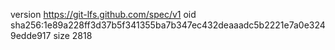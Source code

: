 version https://git-lfs.github.com/spec/v1
oid sha256:1e89a228ff3d37b5f341355ba7b347ec432deaaadc5b2221e7a0e3249edde917
size 2818
